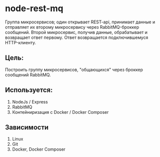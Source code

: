 # node-rest-mq
Группа микросервисов; 
один открывает REST-api, принимает данные
и отправляет их второму микросервису через RabbitMQ-броккер сообщений.
Второй микросервис, получив данные, обрабатывает и возвращает ответ первому.
Ответ возвращается подключившемуся HTTP-клиенту.



## Цель: 

Построить группу микросервисов, "общающихся" через броккер сообщений RabbitMQ.

## Используется:

1) NodeJs / Express
2) RabbitMQ
3) Контейниризация с Docker / Docker Composer

## Зависимости
1) Linux
2) Git
3) Docker, Docker Composer





